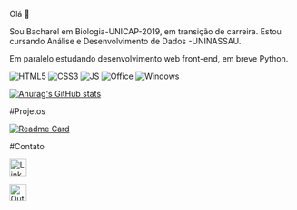 Olá 👋

Sou Bacharel em Biologia-UNICAP-2019, em transição de carreira. Estou cursando Análise e Desenvolvimento de Dados -UNINASSAU.

Em paralelo estudando desenvolvimento web front-end, em breve Python.

![HTML5](https://img.shields.io/badge/HTML5-E34F26?style=for-the-badge&logo=html5&logoColor=white)
![CSS3](https://img.shields.io/badge/CSS3-1572B6?style=for-the-badge&logo=css3&logoColor=white)
![JS](https://img.shields.io/badge/JavaScript-323330?style=for-the-badge&logo=javascript&logoColor=F7DF1E)
![Office](https://img.shields.io/badge/Microsoft_Office-D83B01?style=for-the-badge&logo=microsoft-office&logoColor=white)
![Windows](https://img.shields.io/badge/Windows-0078D6?style=for-the-badge&logo=windows&logoColor=white)

[![Anurag's GitHub stats](https://github-readme-stats.vercel.app/api?username=SantosEmerson&theme=merko)](https://github.com/anuraghazra/github-readme-stats)

#Projetos

[![Readme Card](https://github-readme-stats.vercel.app/api/pin/?username=SantosEmerson&repo=devweekgit.santosemersongithub.io)](https://github.com/anuraghazra/github-readme-stats)

#Contato

[<img src='https://img.shields.io/badge/LinkedIn-0077B5?style=for-the-badge&logo=linkedin&logoColor=white' alt='Linkedin' height='30'>](https://www.linkedin.com/in/emerson-dos-santos-a598681b7/)

[<img src='https://img.shields.io/badge/Microsoft_Outlook-0078D4?style=for-the-badge&logo=microsoft-outlook&logoColor=white' alt='Outlook' height='30'>](https://emersonbio@outlook.com.br)
![]()
